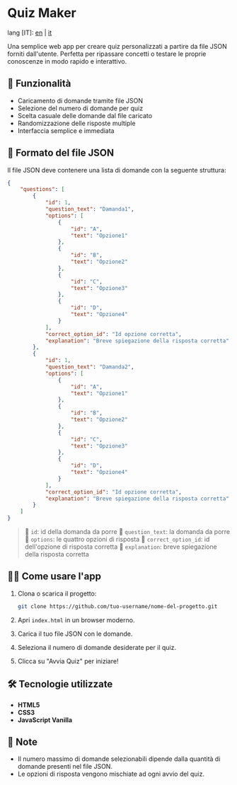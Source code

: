 # Quiz Maker

lang [IT]: [en](https://github.com/fpetranzan/quizMaker/blob/master/README.md) | [it](https://github.com/fpetranzan/quizMaker/blob/master/README_it.md)

Una semplice web app per creare quiz personalizzati a partire da file JSON forniti dall'utente. Perfetta per ripassare concetti o testare le proprie conoscenze in modo rapido e interattivo.

## 🚀 Funzionalità

* Caricamento di domande tramite file JSON
* Selezione del numero di domande per quiz
* Scelta casuale delle domande dal file caricato
* Randomizzazione delle risposte multiple
* Interfaccia semplice e immediata

## 📁 Formato del file JSON

Il file JSON deve contenere una lista di domande con la seguente struttura:

```json
{
    "questions": [
        {
            "id": 1,
            "question_text": "Damanda1",
            "options": [
                {
                    "id": "A",
                    "text": "Opzione1"
                },
                {
                    "id": "B",
                    "text": "Opzione2"
                },
                {
                    "id": "C",
                    "text": "Opzione3"
                },
                {
                    "id": "D",
                    "text": "Opzione4"
                }
            ],
            "correct_option_id": "Id opzione corretta",
            "explanation": "Breve spiegazione della risposta corretta"
        },
        {
            "id": 1,
            "question_text": "Damanda2",
            "options": [
                {
                    "id": "A",
                    "text": "Opzione1"
                },
                {
                    "id": "B",
                    "text": "Opzione2"
                },
                {
                    "id": "C",
                    "text": "Opzione3"
                },
                {
                    "id": "D",
                    "text": "Opzione4"
                }
            ],
            "correct_option_id": "Id opzione corretta",
            "explanation": "Breve spiegazione della risposta corretta"
        }
    ]
}
```

> 🔹 `id`: id della domanda da porre
> 🔹 `question_text`: la domanda da porre
> 🔹 `options`: le quattro opzioni di risposta
> 🔹 `correct_option_id`: id dell'opzione di risposta corretta
> 🔹 `explanation`: breve spiegazione della risposta corretta

## 🧑‍💻 Come usare l'app

1. Clona o scarica il progetto:

   ```bash
   git clone https://github.com/tuo-username/nome-del-progetto.git
   ```

2. Apri `index.html` in un browser moderno.

3. Carica il tuo file JSON con le domande.

4. Seleziona il numero di domande desiderate per il quiz.

5. Clicca su "Avvia Quiz" per iniziare!

## 🛠 Tecnologie utilizzate

* **HTML5**
* **CSS3**
* **JavaScript Vanilla**

## 📌 Note

* Il numero massimo di domande selezionabili dipende dalla quantità di domande presenti nel file JSON.
* Le opzioni di risposta vengono mischiate ad ogni avvio del quiz.